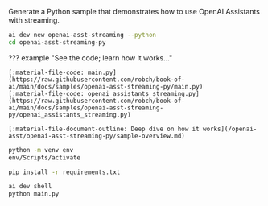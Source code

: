 Generate a Python sample that demonstrates how to use OpenAI Assistants with streaming.

``` bash
ai dev new openai-asst-streaming --python
cd openai-asst-streaming-py
```

??? example "See the code; learn how it works..."

    [:material-file-code: main.py](https://raw.githubusercontent.com/robch/book-of-ai/main/docs/samples/openai-asst-streaming-py/main.py)  
    [:material-file-code: openai_assistants_streaming.py](https://raw.githubusercontent.com/robch/book-of-ai/main/docs/samples/openai-asst-streaming-py/openai_assistants_streaming.py)  

    [:material-file-document-outline: Deep dive on how it works](/openai-asst/openai-asst-streaming-py/sample-overview.md)  

``` bash title="Create virtual environment"
python -m venv env
env/Scripts/activate
```

``` bash title="Install requirements"
pip install -r requirements.txt
```

``` bash title="Run the sample"
ai dev shell
python main.py
```